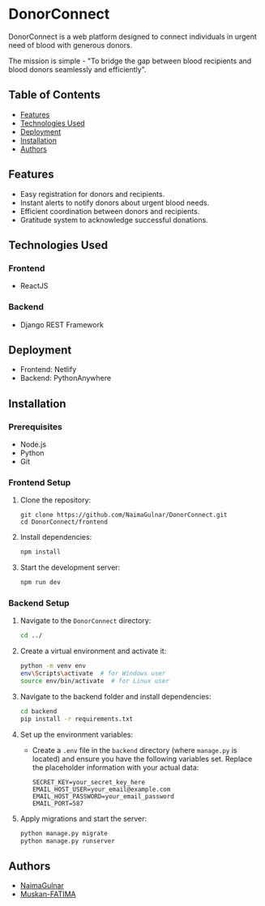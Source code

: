 # DonorConnect

DonorConnect is a web platform designed to connect individuals in urgent need of blood with generous donors. 

The mission is simple - "To bridge the gap between blood recipients and blood donors seamlessly and efficiently".

## Table of Contents

- [Features](#features)
- [Technologies Used](#technologies-used)
- [Deployment](#deployment)
- [Installation](#installation)
- [Authors](#authors)

## Features

- Easy registration for donors and recipients.
- Instant alerts to notify donors about urgent blood needs.
- Efficient coordination between donors and recipients.
- Gratitude system to acknowledge successful donations.

## Technologies Used

### Frontend

- ReactJS

### Backend 

- Django REST Framework

## Deployment

- Frontend: Netlify
- Backend: PythonAnywhere

## Installation

### Prerequisites

- Node.js
- Python
- Git

### Frontend Setup

1. Clone the repository:
    ```
    git clone https://github.com/NaimaGulnar/DonorConnect.git
    cd DonorConnect/frontend
    ```

2. Install dependencies:
    ```sh
    npm install
    ```

3. Start the development server:
    ```sh
    npm run dev
    ```

### Backend Setup

1. Navigate to the `DonorConnect` directory:
    ```sh
    cd ../
    ```

2. Create a virtual environment and activate it:
    ```sh
    python -m venv env
    env\Scripts\activate  # for Windows user
    source env/bin/activate  # for Linux user
    ```

3. Navigate to the backend folder and install dependencies:
    ```sh
    cd backend
    pip install -r requirements.txt
    ```

4. Set up the environment variables:

    - Create a `.env` file in the `backend` directory (where `manage.py` is located) and ensure you have the following variables set. Replace the placeholder information with your actual data:
        ```
        SECRET_KEY=your_secret_key_here
        EMAIL_HOST_USER=your_email@example.com
        EMAIL_HOST_PASSWORD=your_email_password
        EMAIL_PORT=587
        ```

5. Apply migrations and start the server:
    ```sh
    python manage.py migrate
    python manage.py runserver
    ```

## Authors

- [NaimaGulnar](https://www.github.com/NaimaGulnar)
- [Muskan-FATIMA](https://www.github.com/Muskan-FATIMA)
